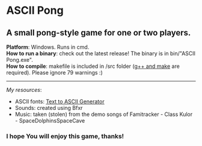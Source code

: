 ﻿# ASCII Pong
## A small pong-style game for one or two players.  

**Platform**: Windows. Runs in cmd.  
**How to run a binary**: check out the latest release! The binary is in bin/"ASCII Pong.exe".  
**How to compile**: makefile is included in /src folder ([g++ and make](https://www3.ntu.edu.sg/home/ehchua/programming/cpp/gcc_make.html) are required). Please ignore 79 warnings :)

---

*My resources*:
- ASCII fonts: [Text to ASCII Generator](patorjk.com/software/taag/)
- Sounds: created using Bfxr
- Music: taken (stolen) from the demo songs of Famitracker - Class Kulor - SpaceDolphinsSpaceCave  

### I hope You will enjoy this game, thanks!
